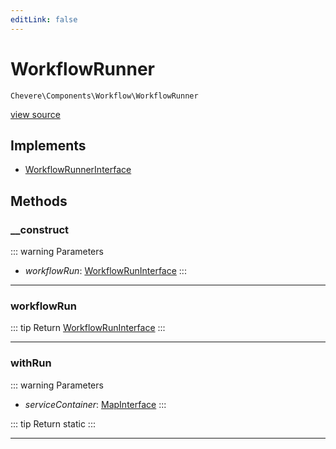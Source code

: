 ```yaml
---
editLink: false
---
```


# WorkflowRunner

`Chevere\Components\Workflow\WorkflowRunner`

[view source](https://github.com/chevere/chevere/blob/main/src/Chevere/Components/Workflow/WorkflowRunner.php)

## Implements

- [WorkflowRunnerInterface](../../Interfaces/Workflow/WorkflowRunnerInterface.md)

## Methods

### __construct

::: warning Parameters
- *workflowRun*: [WorkflowRunInterface](../../Interfaces/Workflow/WorkflowRunInterface.md)
:::

---

### workflowRun

::: tip Return
[WorkflowRunInterface](../../Interfaces/Workflow/WorkflowRunInterface.md)
:::

---

### withRun

::: warning Parameters
- *serviceContainer*: [MapInterface](../../Interfaces/DataStructure/MapInterface.md)
:::

::: tip Return
static
:::

---

